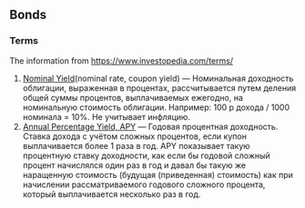 ## Bonds

### Terms

The information from https://www.investopedia.com/terms/

1. [Nominal Yield](https://www.investopedia.com/terms/n/nominalyield.asp)(nominal rate, coupon yield) — Номинальная доходность облигации, выраженная
   в процентах, рассчитывается путем деления общей суммы процентов, выплачиваемых ежегодно, на номинальную стоимость
   облигации. Например: 100 р дохода / 1000 номинала = 10%. Не учитывает инфляцию.
2. [Annual Percentage Yield, APY](https://ru.wikipedia.org/wiki/%D0%93%D0%BE%D0%B4%D0%BE%D0%B2%D0%B0%D1%8F_%D0%BF%D1%80%D0%BE%D1%86%D0%B5%D0%BD%D1%82%D0%BD%D0%B0%D1%8F_%D0%B4%D0%BE%D1%85%D0%BE%D0%B4%D0%BD%D0%BE%D1%81%D1%82%D1%8C)
   — Годовая процентная доходность. Cтавка дохода с учётом сложных процентов, если купон выплачивается более 1 раза в
   год. APY показывает такую процентную ставку доходности, как если бы годовой сложный процент начислялся один раз в год
   и давал бы такую же наращенную стоимость (будущая (приведенная) стоимость) как при начислении рассматриваемого
   годового сложного процента, который выплачивается несколько раз в год. 